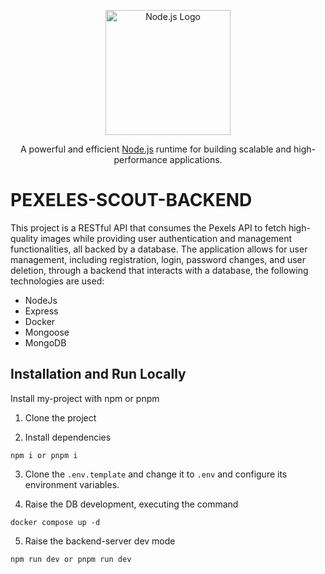 <p align="center">
  <a href="http://nodejs.org/" target="blank">
    <img src="https://nodejs.org/static/images/logo.svg" width="200" alt="Node.js Logo" />
  </a>
</p>

[circleci-image]: https://img.shields.io/circleci/build/github/nodejs/node/master?token=abc123def456
[circleci-url]: https://circleci.com/gh/nodejs/node

<p align="center">A powerful and efficient <a href="http://nodejs.org" target="_blank">Node.js</a> runtime for building scalable and high-performance applications.</p>

# PEXELES-SCOUT-BACKEND

This project is a RESTful API that consumes the Pexels API to fetch high-quality images while providing user authentication and management functionalities, all backed by a database. The application allows for user management, including registration, login, password changes, and user deletion, through a backend that interacts with a database, the following technologies are used:

- NodeJs
- Express
- Docker
- Mongoose
- MongoDB

## Installation and Run Locally

Install my-project with npm or pnpm

1. Clone the project

2. Install dependencies

```
npm i or pnpm i
```

3. Clone the `.env.template` and change it to `.env` and configure its environment variables.

4. Raise the DB development, executing the command

```
docker compose up -d
```

5. Raise the backend-server dev mode

```
npm run dev or pnpm run dev
```
